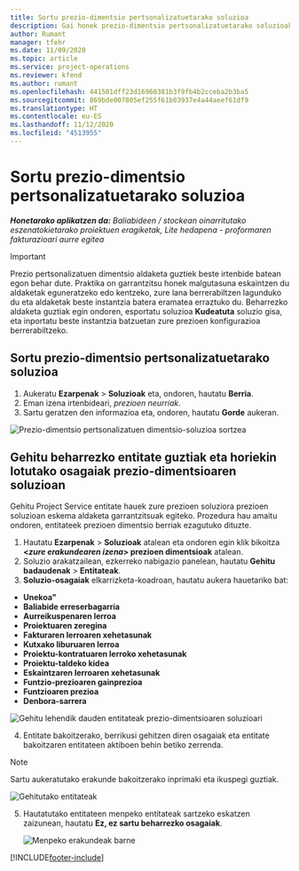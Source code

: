 ```yaml
---
title: Sortu prezio-dimentsio pertsonalizatuetarako soluzioa
description: Gai honek prezio-dimentsio pertsonalizatuetarako soluzioak sortzeko informazioa eskaintzen du.
author: Rumant
manager: tfehr
ms.date: 11/09/2020
ms.topic: article
ms.service: project-operations
ms.reviewer: kfend
ms.author: rumant
ms.openlocfilehash: 441501dff23d16960381b3f9fb4b2cceba2b3ba5
ms.sourcegitcommit: 869bde007805ef255f61b03937e4a44aeef61df9
ms.translationtype: HT
ms.contentlocale: eu-ES
ms.lasthandoff: 11/12/2020
ms.locfileid: "4513955"
---
```

# <a name="create-a-solution-for-custom-pricing-dimensions"></a>Sortu prezio-dimentsio pertsonalizatuetarako soluzioa

 _**Honetarako aplikatzen da:** Baliabideen / stockean oinarritutako eszenatokietarako proiektuen eragiketak, Lite hedapena - proformaren fakturazioari aurre egitea_ 

>[!IMPORTANT]
>Prezio pertsonalizatuen dimentsio aldaketa guztiek beste irtenbide batean egon behar dute. Praktika on garrantzitsu honek malgutasuna eskaintzen du aldaketak eguneratzeko edo kentzeko, zure lana berrerabiltzen lagunduko du eta aldaketak beste instantzia batera eramatea erraztuko du. Beharrezko aldaketa guztiak egin ondoren, esportatu soluzioa **Kudeatuta** soluzio gisa, eta inportatu beste instantzia batzuetan zure prezioen konfigurazioa berrerabiltzeko.

## <a name="create-a-solution-for-custom-pricing-dimensions"></a>Sortu prezio-dimentsio pertsonalizatuetarako soluzioa

1.  Aukeratu **Ezarpenak** > **Soluzioak** eta, ondoren, hautatu **Berria**.
2.  Eman izena irtenbideari, *<your organization name> prezioen neurriak*.
3. Sartu geratzen den informazioa eta, ondoren, hautatu **Gorde** aukeran.

  ![Prezio-dimentsio pertsonalizatuen dimentsio-soluzioa sortzea](./media/Creation-of-custom-pricing-dimension-solution.png)
 
## <a name="add-all-required-entities-and-related-components-to-the-pricing-dimension-solution"></a>Gehitu beharrezko entitate guztiak eta horiekin lotutako osagaiak prezio-dimentsioaren soluzioan

Gehitu Project Service entitate hauek zure prezioen soluziora prezioen soluzioan eskema aldaketa garrantzitsuak egiteko. Prozedura hau amaitu ondoren, entitateek prezioen dimentsio berriak ezagutuko dituzte.

1.  Hautatu **Ezarpenak** > **Soluzioak** atalean eta ondoren egin klik bikoitza **<*zure erakundearen izena*> prezioen dimentsioak** atalean.
2.  Soluzio arakatzailean, ezkerreko nabigazio panelean, hautatu **Gehitu badaudenak** > **Entitateak**.
3.  **Soluzio-osagaiak** elkarrizketa-koadroan, hautatu aukera hauetariko bat:
 
   - **Unekoa"**
   - **Baliabide erreserbagarria**
   - **Aurreikuspenaren lerroa**
   - **Proiektuaren zeregina**
   - **Fakturaren lerroaren xehetasunak**
   - **Kutxako liburuaren lerroa**
   - **Proiektu-kontratuaren lerroko xehetasunak**
   - **Proiektu-taldeko kidea**
   - **Eskaintzaren lerroaren xehetasunak**
   - **Funtzio-prezioaren gainprezioa**
   - **Funtzioaren prezioa**
   - **Denbora-sarrera**
 
   ![Gehitu lehendik dauden entitateak prezio-dimentsioaren soluzioari](./media/Existing-entities-to-PD-solution.png)
 
 4. Entitate bakoitzerako, berrikusi gehitzen diren osagaiak eta entitate bakoitzaren entitateen aktiboen behin betiko zerrenda. 

   >[!NOTE]
   > Sartu aukeratutako erakunde bakoitzerako inprimaki eta ikuspegi guztiak.

  ![Gehitutako entitateak](./media/solution-component-selection.png)


5.  Hautatutako entitateen menpeko entitateak sartzeko eskatzen zaizunean, hautatu **Ez, ez sartu beharrezko osagaiak**.

    ![Menpeko erakundeak barne](./media/Do-not-include-required.png)


[!INCLUDE[footer-include](../includes/footer-banner.md)]